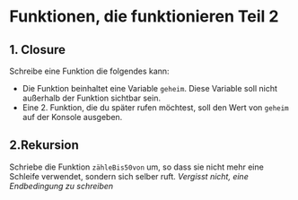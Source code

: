 # Funktionen, die funktionieren Teil 2
## 1. Closure 

Schreibe eine Funktion die folgendes kann: 

- Die Funktion beinhaltet eine Variable `geheim`. Diese Variable soll nicht außerhalb der Funktion sichtbar sein. 
- Eine 2. Funktion, die du später rufen möchtest, soll den Wert von `geheim` auf der Konsole ausgeben. 


## 2.Rekursion 

Schriebe die Funktion `zähleBis50von` um, so dass sie nicht mehr eine Schleife verwendet, sondern sich selber ruft. *Vergisst nicht, eine Endbedingung zu schreiben*

